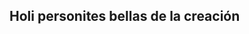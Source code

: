 ## Holi personites bellas de la creación

<!--
**Este es el servidor de minecraft al que espero le den mucho cariño si estas leyendo esto es porque probablemente eres alguien de confianza
que esta ayudandome a darle soporte a este proyecto dedicado especialmente a la comunidad del servidor "México Trans y Querido"

Espero disfrutes tu estancia

-Sarah 🌹✨
